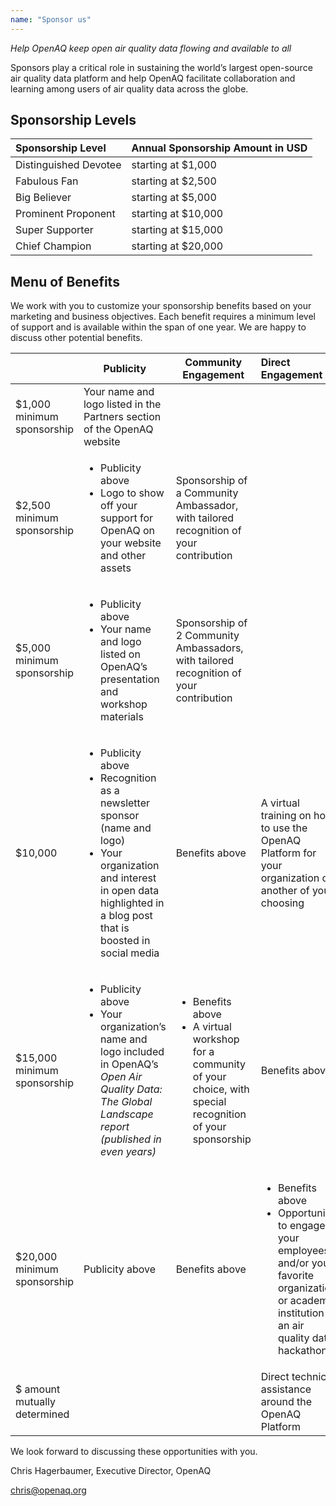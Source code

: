 ```yaml
---
name: "Sponsor us"
---
```


_Help OpenAQ keep open air quality data flowing and available to all_

Sponsors play a critical role in sustaining the world’s largest open-source air quality data platform and help OpenAQ facilitate collaboration and learning among users of air quality data across the globe.

## Sponsorship Levels

| Sponsorship Level | Annual Sponsorship Amount in USD |
| :---- | :---- |
| Distinguished Devotee | starting at $1,000 |
| Fabulous Fan | starting at $2,500 |
| Big Believer | starting at $5,000 |
| Prominent Proponent | starting at $10,000 |
| Super Supporter | starting at $15,000 |
| Chief Champion | starting at $20,000 |
</table>

## Menu of Benefits

We work with you to customize your sponsorship benefits based on your marketing
and business objectives. Each benefit requires a minimum level of support and is
available within the span of one year. We are happy to discuss other potential
benefits.


|                              | Publicity                                                                                                                                                                                                        | Community Engagement                                                                                                                       | Direct Engagement                                                                                                                                                          |
| :--------------------------- | ---------------------------------------------------------------------------------------------------------------------------------------------------------------------------------------------------------------- | ------------------------------------------------------------------------------------------------------------------------------------------ | :------------------------------------------------------------------------------------------------------------------------------------------------------------------------- |
| $1,000 minimum sponsorship   | Your name and logo listed in the Partners section of the OpenAQ website                                                                                                                                          |                                                                                                                                            |                                                                                                                                                                            |
| $2,500 minimum sponsorship   | <ul><li>Publicity above</li> <li>Logo to show off your support for OpenAQ on your website and other assets</li></ul>                                                                                             | Sponsorship of a Community Ambassador, with tailored recognition of your contribution                                                      |                                                                                                                                                                            |
| $5,000 minimum sponsorship   | <ul><li>Publicity above </li><li> Your name and logo listed on OpenAQ’s presentation and workshop materials </li></ul>                                                                                           | Sponsorship of 2 Community Ambassadors, with tailored recognition of your contribution                                                     |                                                                                                                                                                            |
| $10,000                      | <ul><li>Publicity above</li> <li> Recognition as a newsletter sponsor (name and logo) </li><li> Your organization and interest in open data highlighted in a blog post that is boosted in social media</li></ul> | Benefits above                                                                                                                             | A virtual training on how to use the OpenAQ Platform for your organization or another of your choosing                                                                     |
| $15,000 minimum sponsorship  | <ul><li>Publicity above</li> <li> Your organization’s name and logo included in OpenAQ’s _Open Air Quality Data: The Global Landscape report (published in even years)_ </li></ul>                               | <ul><li>Benefits above </li> <li>A virtual workshop for a community of your choice, with special recognition of your sponsorship</li></ul> | Benefits above                                                                                                                                                             |
| $20,000 minimum sponsorship  | Publicity above                                                                                                                                                                                                  | Benefits above                                                                                                                             | <ul><li>Benefits above</li> <li> Opportunity to engage your employees and/or your favorite organization or academic institution in an air quality data hackathon</li></ul> |
| $ amount mutually determined |                                                                                                                                                                                                                  |                                                                                                                                            | Direct technical assistance around the OpenAQ Platform                                                                                                                     |


We look forward to discussing these opportunities with you.

Chris Hagerbaumer, Executive Director, OpenAQ

<a href="mailto:chris@openaq.org">chris@openaq.org</a>
